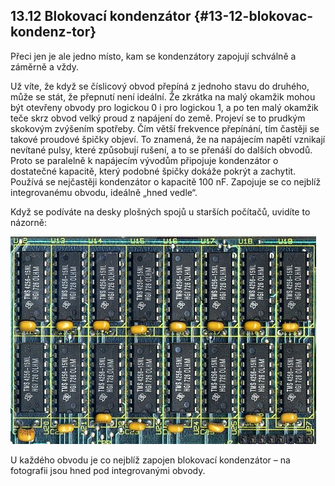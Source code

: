 ## 13.12 Blokovací kondenzátor {#13-12-blokovac-kondenz-tor}

Přeci jen je ale jedno místo, kam se kondenzátory zapojují schválně a záměrně a vždy.

Už víte, že když se číslicový obvod přepíná z jednoho stavu do druhého, může se stát, že přepnutí není ideální. Že zkrátka na malý okamžik mohou být otevřeny obvody pro logickou 0 i pro logickou 1, a po ten malý okamžik teče skrz obvod velký proud z napájení do země. Projeví se to prudkým skokovým zvýšením spotřeby. Čím větší frekvence přepínání, tím častěji se takové proudové špičky objeví. To znamená, že na napájecím napětí vznikají nevítané pulsy, které způsobují rušení, a to se přenáší do dalších obvodů. Proto se paralelně k napájecím vývodům připojuje kondenzátor o dostatečné kapacitě, který podobné špičky dokáže pokrýt a zachytit. Používá se nejčastěji kondenzátor o kapacitě 100 nF. Zapojuje se co nejblíž integrovanému obvodu, ideálně „hned vedle“.

Když se podíváte na desky plošných spojů u starších počítačů, uvidíte to názorně:

![153-1.jpeg](../images/00131.jpeg)

U každého obvodu je co nejblíž zapojen blokovací kondenzátor – na fotografii jsou hned pod integrovanými obvody.
